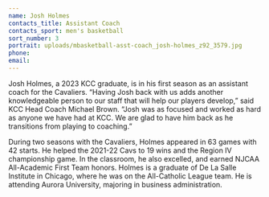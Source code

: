 ```yaml
---
name: Josh Holmes
contacts_title: Assistant Coach
contacts_sport: men's basketball
sort_number: 3
portrait: uploads/mbasketball-asst-coach_josh-holmes_z92_3579.jpg
phone:
email:
---
```

Josh Holmes, a 2023 KCC graduate, is in his first season as an assistant coach for the Cavaliers. “Having Josh back with us adds another knowledgeable person to our staff that will help our players develop,” said KCC Head Coach Michael Brown. “Josh was as focused and worked as hard as anyone we have had at KCC.  We are glad to have him back as he transitions from playing to&nbsp;coaching.”

During two seasons with the Cavaliers, Holmes appeared in 63 games with 42 starts. He helped the 2021-22 Cavs to 19 wins and the Region IV championship game. In the classroom, he also excelled, and earned NJCAA All-Academic First Team honors. Holmes is a graduate of De La Salle Institute in Chicago, where he was on the All-Catholic League team. He is attending Aurora University, majoring in business&nbsp;administration.